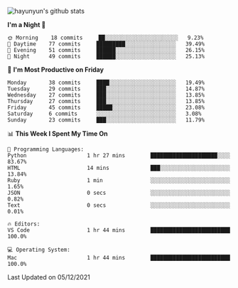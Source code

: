 
![hayunyun's github stats](https://github-readme-stats.vercel.app/api?username=hayunyun&show_icons=true)


<!--START_SECTION:waka-->
**I'm a Night 🦉** 

```text
🌞 Morning    18 commits     ██░░░░░░░░░░░░░░░░░░░░░░░   9.23% 
🌆 Daytime    77 commits     █████████░░░░░░░░░░░░░░░░   39.49% 
🌃 Evening    51 commits     ██████░░░░░░░░░░░░░░░░░░░   26.15% 
🌙 Night      49 commits     ██████░░░░░░░░░░░░░░░░░░░   25.13%

```
📅 **I'm Most Productive on Friday** 

```text
Monday       38 commits     ████░░░░░░░░░░░░░░░░░░░░░   19.49% 
Tuesday      29 commits     ███░░░░░░░░░░░░░░░░░░░░░░   14.87% 
Wednesday    27 commits     ███░░░░░░░░░░░░░░░░░░░░░░   13.85% 
Thursday     27 commits     ███░░░░░░░░░░░░░░░░░░░░░░   13.85% 
Friday       45 commits     █████░░░░░░░░░░░░░░░░░░░░   23.08% 
Saturday     6 commits      ░░░░░░░░░░░░░░░░░░░░░░░░░   3.08% 
Sunday       23 commits     ███░░░░░░░░░░░░░░░░░░░░░░   11.79%

```


📊 **This Week I Spent My Time On** 

```text
💬 Programming Languages: 
Python                   1 hr 27 mins        █████████████████████░░░░   83.67% 
HTML                     14 mins             ███░░░░░░░░░░░░░░░░░░░░░░   13.84% 
Ruby                     1 min               ░░░░░░░░░░░░░░░░░░░░░░░░░   1.65% 
JSON                     0 secs              ░░░░░░░░░░░░░░░░░░░░░░░░░   0.82% 
Text                     0 secs              ░░░░░░░░░░░░░░░░░░░░░░░░░   0.01%

🔥 Editors: 
VS Code                  1 hr 44 mins        █████████████████████████   100.0%

💻 Operating System: 
Mac                      1 hr 44 mins        █████████████████████████   100.0%

```


 Last Updated on 05/12/2021
<!--END_SECTION:waka-->

<!--
**hayunyun/hayunyun** is a ✨ _special_ ✨ repository because its `README.md` (this file) appears on your GitHub profile.

Here are some ideas to get you started:

- 🔭 I’m currently working on ...
- 🌱 I’m currently learning ...
- 👯 I’m looking to collaborate on ...
- 🤔 I’m looking for help with ...
- 💬 Ask me about ...
- 📫 How to reach me: ...
- 😄 Pronouns: ...
- ⚡ Fun fact: ...
-->
